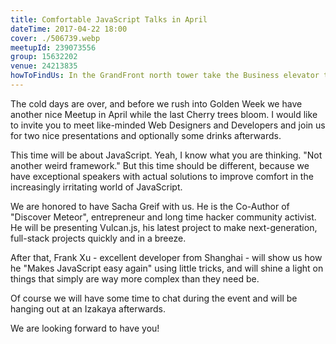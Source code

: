 ```yaml
---
title: Comfortable JavaScript Talks in April
dateTime: 2017-04-22 18:00
cover: ./506739.webp
meetupId: 239073556
group: 15632202
venue: 24213835
howToFindUs: In the GrandFront north tower take the Business elevator to the 9th floor (sky lobby) and continue to the Aiming Office in the 18th floor
---
```


The cold days are over, and before we rush into Golden Week we have another nice Meetup in April while the last Cherry trees bloom. I would like to invite you to meet like-minded Web Designers and Developers and join us for two nice presentations and optionally some drinks afterwards.

This time will be about JavaScript. Yeah, I know what you are thinking. "Not another weird framework." But this time should be different, because we have exceptional speakers with actual solutions to improve comfort in the increasingly irritating world of JavaScript.

We are honored to have Sacha Greif with us. He is the Co-Author of "Discover Meteor", entrepreneur and long time hacker community activist. He will be presenting Vulcan.js, his latest project to make next-generation, full-stack projects quickly and in a breeze.

After that, Frank Xu - excellent developer from Shanghai - will show us how he "Makes JavaScript easy again" using little tricks, and will shine a light on things that simply are way more complex than they need be.

Of course we will have some time to chat during the event and will be hanging out at an Izakaya afterwards.

We are looking forward to have you!
